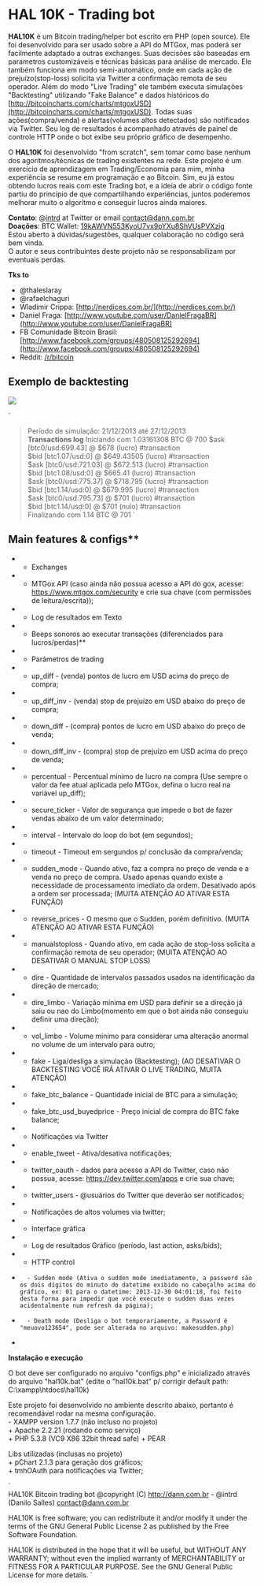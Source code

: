 # HAL 10K - Trading bot

**HAL10K** é um Bitcoin trading/helper bot escrito em PHP (open source). Ele foi desenvolvido para ser usado sobre a API do MTGox, mas poderá ser facilmente adaptado a outras exchanges. Suas decisões são baseadas em parametros customizáveis e técnicas básicas para análise de mercado. Ele também funciona em modo semi-automático, onde em cada ação de prejuízo(stop-loss) solicita via Twitter a confirmação remota de seu operador. Além do modo "Live Trading" ele também executa simulações "Backtesting" utilizando "Fake Balance" e dados históricos do [http://bitcoincharts.com/charts/mtgoxUSD](http://bitcoincharts.com/charts/mtgoxUSD). Todas suas ações(compra/venda) e alertas(volumes altos detectados) são notificados via Twitter. Seu log de resultados é acompanhado através de painel de controle HTTP onde o bot exibe seu próprio gráfico de desempenho.

O **HAL10K** foi desenvolvido "from scratch", sem tomar como base nenhum dos agorítmos/técnicas de trading existentes na rede. Este projeto é um exercício de aprendizagem em Trading/Economia para mim, minha experiência se resume em programação e ao Bitcoin. Sim, eu já estou obtendo lucros reais com este Trading bot, e a ideia de abrir o código fonte partiu do princípio de que compartilhando experiências, juntos poderemos melhorar muito o algorítmo e conseguir lucros ainda maiores.

**Contato**: @[intrd](http://twitter.com/intrd) at Twitter or email [contact@dann.com.br](mailto:contact@dann.com.br)   
**Doações**: BTC Wallet: [19kAWVN553KyoU7vx9pYXu8ShVUsPVXzig](https://blockchain.info/address/19kAWVN553KyoU7vx9pYXu8ShVUsPVXzig)   
Estou aberto à dúvidas/sugestões, qualquer colaboração no código será bem vinda.    
O autor e seus contribuintes deste projeto não se responsabilizam por eventuais perdas.     

**Tks to**
* @thaleslaray 
* @rafaelchaguri 
* Wladimir Crippa: [http://nerdices.com.br/](http://nerdices.com.br/) 
* Daniel Fraga: [http://www.youtube.com/user/DanielFragaBR](http://www.youtube.com/user/DanielFragaBR) 
* FB Comunidade Bitcoin Brasil: [http://www.facebook.com/groups/480508125292694](http://www.facebook.com/groups/480508125292694) 
* Reddit: [/r/bitcoin](http://www.reddit.com/r/bitcoin) 

## Exemplo de backtesting

![](http://dann.com.br/chart_sample.png)

`
>Período de simulação: 21/12/2013 até 27/12/2013    
**Transactions log**
>Iniciando com 1.03161308 BTC @ 700 
>$ask [btc0/usd:699.43] @ $678 (lucro) #transaction  
>$bid [btc1.07/usd:0] @ $649.43505 (lucro) #transaction  
>$ask [btc0/usd:721.03] @ $672.513 (lucro) #transaction  
>$bid [btc1.08/usd:0] @ $665.41 (lucro) #transaction     
>$ask [btc0/usd:775.37] @ $718.795 (lucro) #transaction  
>$bid [btc1.14/usd:0] @ $679.995 (lucro) #transaction    
>$ask [btc0/usd:795.73] @ $701 (lucro) #transaction  
>$bid [btc1.14/usd:0] @ $701 (nulo) #transaction     
>Finalizando com 1.14 BTC @ 701 
`

## Main features & configs**

* + Exchanges
*   - MTGox API (caso ainda não possua acesso a API do gox, acesse: https://www.mtgox.com/security e crie sua chave (com permissões de leitura/escrita));    
* + Log de resultados em Texto
* + Beeps sonoros ao executar transações (diferenciados para lucros/perdas)**    
* + Parâmetros de trading
*   - up_diff - (venda) pontos de lucro em USD acima do preço de compra;    
*   - up_diff_inv - (venda) stop de prejuízo em USD abaixo do preço de compra;  
*   - down_diff - (compra) pontos de lucro em USD abaixo do preço de venda;     
*   - down_diff_inv - (compra) stop de prejuízo em USD acima do preço de venda;     
*   - percentual - Percentual mínimo de lucro na compra (Use sempre o valor da fee atual aplicada pelo MTGox, defina o lucro real na variável up_diff);    
*   - secure_ticker - Valor de segurança que impede o bot de fazer vendas abaixo de um valor determinado;   
*   - interval - Intervalo do loop do bot (em segundos);    
*   - timeout - Timeout em sergundos p/ conclusão da compra/venda;  
*   - sudden_mode - Quando ativo, faz a compra no preço de venda e a venda no preço de compra. Usado apenas quando existe a necessidade de processamento imediato da ordem. Desativado após a ordem ser processada; (MUITA ATENÇÃO AO ATIVAR ESTA FUNÇÃO)     
*   - reverse_prices - O mesmo que o Sudden, porém definitivo. (MUITA ATENÇÃO AO ATIVAR ESTA FUNÇÃO)    
*   - manualstoploss - Quando ativo, em cada ação de stop-loss solicita a confirmação remota de seu operador; (MUITA ATENÇÃO AO DESATIVAR O MANUAL STOP LOSS)    
*   - dire - Quantidade de intervalos passados usados na identificação da direção de mercado;   
*   - dire_limbo - Variação mínima em USD para definir se a direção já saiu ou nao do Limbo(momento em que o bot ainda não conseguiu definir uma direção);     
*   - vol_limbo - Volume mínimo para considerar uma alteração anormal no volume de um intervalo para outro;     
*   - fake - Liga/desliga a simulação (Backtesting); (AO DESATIVAR O BACKTESTING VOCÊ IRÁ ATIVAR O LIVE TRADING, MUITA ATENÇÃO)    
*   - fake_btc_balance - Quantidade inicial de BTC para a simulação;    
*   - fake_btc_usd_buyedprice - Preço inicial de compra do BTC fake balance;    
* + Notificações via Twitter  
*   - enable_tweet - Ativa/desativa notificações;   
*   - twitter_oauth - dados para acesso a API do Twitter, caso não possua, acesse: https://dev.twitter.com/apps e crie sua chave;  
*   - twitter_users - @usuários do Twitter que deverão ser notificados;     
*   - Notificações de altos volumes via twitter;  
* + Interface gráfica
*   - Log de resultados Gráfico (período, last action, asks/bids);  
*   + HTTP control  
*       - Sudden mode (Ativa o sudden mode imediatamente, a password são os dois dígitos do minuto do datetime exibido no cabeçalho acima do gráfico, ex: 01 para o datetime: 2013-12-30 04:01:18, foi feito desta forma para impedir que você execute o sudden duas vezes acidentalmente num refresh da página);  
*       - Death mode (Desliga o bot temporariamente, a Password é "meuovo123654", pode ser alterada no arquivo: makesudden.php)     
*

**Instalação e execução**   

O bot deve ser configurado no arquivo "configs.php" e inicializado através do arquivo "hal10k.bat" (edite o "hal10k.bat" p/ corrigir default path: C:\xampp\htdocs\hal10k)   

Este projeto foi desenvolvido no ambiente descrito abaixo, portanto é recomendável rodar na mesma configuração.     
    - XAMPP version 1.7.7 (não incluso no projeto)  
        + Apache 2.2.21 (rodando como serviço)  
        + PHP 5.3.8 (VC9 X86 32bit thread safe) + PEAR  

Libs utilizadas (inclusas no projeto)   
    + pChart 2.1.3 para geração dos gráficos;   
    + tmhOAuth para notificações via Twitter;   

`    
HAL10K Bitcoin trading bot
@copyright (C) http://dann.com.br - @intrd (Danilo Salles) <contact@dann.com.br>

HAL10K is free software; you can redistribute it and/or
modify it under the terms of the GNU General Public License 2
as published by the Free Software Foundation.
 
HAL10K is distributed in the hope that it will be useful,
but WITHOUT ANY WARRANTY; without even the implied warranty of
MERCHANTABILITY or FITNESS FOR A PARTICULAR PURPOSE.  See the
GNU General Public License for more details.
`
